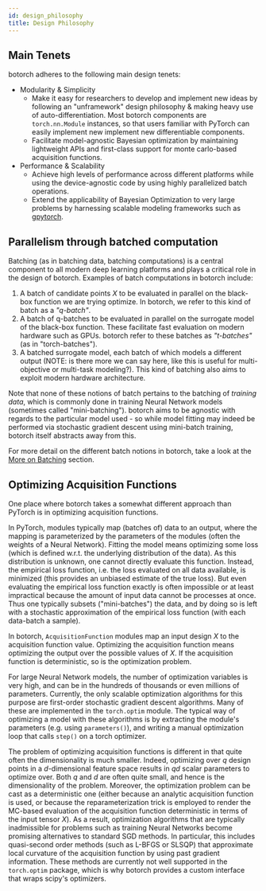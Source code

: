 ```yaml
---
id: design_philosophy
title: Design Philosophy
---
```


## Main Tenets

botorch adheres to the following main design tenets:
- Modularity & Simplicity
  - Make it easy for researchers to develop and implement new ideas by following
  an "unframework" design philosophy & making heavy use of auto-differentiation. Most botorch components are `torch.nn.Module` instances, so that users familiar with PyTorch can easily implement new implement new differentiable components.
  - Facilitate model-agnostic Bayesian optimization by maintaining lightweight
  APIs and first-class support for monte carlo-based acquisition functions.
- Performance & Scalability
  - Achieve high levels of performance across different platforms while using the  device-agnostic code by using highly parallelized batch operations.
  - Extend the applicability of Bayesian Optimization to very large problems by
  harnessing scalable modeling frameworks such as [gpytorch](https://gpytorch.ai/).

## Parallelism through batched computation

Batching (as in batching data, batching computations) is a central component to
all modern deep learning platforms and plays a critical role in the design of botorch.  Examples of batch computations in botorch include:

1. A batch of candidate points $X$ to be evaluated in parallel on the black-box
   function we are trying optimize. In botorch, we refer to this kind of batch
   as a *"q-batch"*.
2. A batch of q-batches to be evaluated in parallel on the surrogate model of
   the black-box function. These facilitate fast evaluation on modern hardware
   such as GPUs. botorch refer to these batches as *"t-batches"* (as in
   "torch-batches").
3. A batched surrogate model, each batch of which models a different output (NOTE: is there more we can say here, like this is useful for multi-objective or multi-task modeling?).
   This kind of batching also aims to exploit modern hardware architecture.

Note that none of these notions of batch pertains to the batching of *training
data*, which is commonly done in training Neural Network models (sometimes
called "mini-batching"). botorch aims to be agnostic with regards to the
particular model used - so while model fitting may indeed be performed via stochastic gradient descent using mini-batch training, botorch itself abstracts away from this.

For more detail on the different batch notions in botorch, take a look at the
[More on Batching](#more_on_batching) section.



## Optimizing Acquisition Functions

One place where botorch takes a somewhat different approach than PyTorch is in
optimizing acquisition functions.

In PyTorch, modules typically map (batches of) data to an output, where the
mapping is parameterized by the parameters of the modules (often the weights
of a Neural Network). Fitting the model means optimizing some loss (which is
defined w.r.t. the underlying distribution of the data). As this distribution
is unknown, one cannot directly evaluate this function. Instead, the empirical
loss function, i.e. the loss evaluated on all data available, is minimized
(this provides an unbiased estimate of the true loss). But even evaluating the
empirical loss function exactly is often impossible or at least impractical
because the amount of input data cannot be processes at once. Thus one typically
subsets ("mini-batches") the data, and by doing so is left with a stochastic
approximation of the empirical loss function (with each data-batch a sample).

In botorch, `AcquisitionFunction` modules map an input design $X$ to the
acquisition function value. Optimizing the acquisition function means optimizing
the output over the possible values of $X$. If the acquisition function is
deterministic, so is the optimization problem.

For large Neural Network models, the number of optimization variables is very
high, and can be in the hundreds of thousands or even millions of parameters.
Currently, the only scalable optimization algorithms for this purpose are
first-order stochastic gradient descent algorithms. Many of these are
implemented in the `torch.optim` module. The typical way of optimizing a model
with these algorithms is by extracting the module's parameters (e.g. using
`parameters()`), and writing a manual optimization loop that calls `step()` on
a torch optimizer.

The problem of optimizing acquisition functions is different in that quite often
the dimensionality is much smaller. Indeed, optimizing over $q$ design points in
a $d$-dimensional feature space results in $qd$ scalar parameters to optimize
over. Both $q$ and $d$ are often quite small, and hence is the dimensionality of
the problem. Moreover, the optimization problem can be cast as a deterministic
one (either because an analytic acquisition function is used, or because the
reparameterization trick is employed to render the MC-based evaluation of the
acquisition function deterministic in terms of the input tensor $X$). As a
result, optimization algorithms that are typically inadmissible for problems
such as training Neural Networks become promising alternatives to standard SGD
methods. In particular, this includes quasi-second order methods (such as
L-BFGS or SLSQP) that approximate local curvature of the acquisition function by
using past gradient information. These methods are currently not well supported
in the `torch.optim` package, which is why botorch provides a custom interface
that wraps scipy's optimizers.
